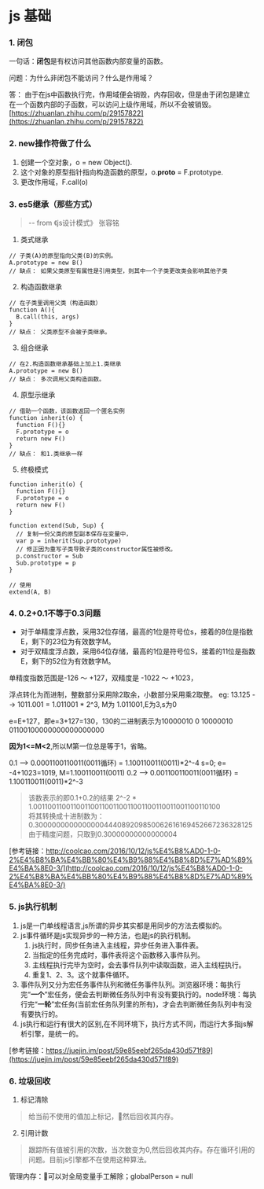 # js 基础
### 1. 闭包
一句话：**闭包**是有权访问其他函数内部变量的函数。

问题：为什么非闭包不能访问？什么是作用域？

答： 由于在js中函数执行完，作用域便会销毁，内存回收，但是由于闭包是建立在一个函数内部的子函数，可以访问上级作用域，所以不会被销毁。
[https://zhuanlan.zhihu.com/p/29157822](https://zhuanlan.zhihu.com/p/29157822)

### 2. new操作符做了什么

1. 创建一个空对象，o = new Object().
2. 这个对象的原型指针指向构造函数的原型，o.__proto__ = F.prototype.
3. 更改作用域，F.call(o)

### 3. es5继承（那些方式）
> -- from 《js设计模式》 张容铭
1. 类式继承
```
// 子类(A)的原型指向父类(B)的实例。
A.prototype = new B()
// 缺点： 如果父类原型有属性是引用类型，则其中一个子类更改类会影响其他子类
```
2. 构造函数继承
```
// 在子类里调用父类（构造函数）
function A(){
  B.call(this, args)
}
// 缺点： 父类原型不会被子类继承。
```
3. 组合继承
```
// 在2.构造函数继承基础上加上1.类继承
A.prototype = new B()
// 缺点： 多次调用父类构造函数。
```
4. 原型示继承
```
// 借助一个函数，该函数返回一个匿名实例
function inherit(o) {
  function F(){}
  F.prototype = o
  return new F()
}
// 缺点： 和1.类继承一样
```
5. 终极模式
```
function inherit(o) {
  function F(){}
  F.prototype = o
  return new F()
}

function extend(Sub, Sup) {
  // 复制一份父类的原型副本保存在变量中，
  var p = inherit(Sup.prototype)
  // 修正因为重写子类导致子类的constructor属性被修改。
  p.constructor = Sub
  Sub.prototype = p
}

// 使用
extend(A, B)
```
### 4. 0.2+0.1不等于0.3问题
- 对于单精度浮点数，采用32位存储，最高的1位是符号位s，接着的8位是指数E，剩下的23位为有效数字M。
- 对于双精度浮点数，采用64位存储，最高的1位是符号位S，接着的11位是指数E，剩下的52位为有效数字M。

单精度指数范围是-126 ～ +127，双精度是 -1022 ～ +1023，

浮点转化为而进制，整数部分采用除2取余，小数部分采用乘2取整。
eg: 13.125 --> 1011.001 = 1.011001 * 2^3, M为 1.011001,E为3,s为0

e=E+127，即e=3+127=130，130的二进制表示为10000010
0  10000010  01100100000000000000000

**因为1<=M<2**,所以M第一位总是等于1，省略。

0.1 --> 0.0001100110011(0011循环) = 1.100110011(0011)*2^-4
s=0; e= -4+1023=1019, M=1.100110011(0011)
0.2 --> 0.001100110011(0011循环) = 1.100110011(0011)*2^-3

> 该数表示的即0.1+0.2的结果 2^-2 * 1.0011001100110011001100110011001100110011001100110100<br>
> 将其转换成十进制数为：0.3000000000000000444089209850062616169452667236328125<br/>
> 由于精度问题，只取到0.30000000000000004

[参考链接：http://coolcao.com/2016/10/12/js%E4%B8%AD0-1-0-2%E4%B8%BA%E4%BB%80%E4%B9%88%E4%B8%8D%E7%AD%89%E4%BA%8E0-3/](http://coolcao.com/2016/10/12/js%E4%B8%AD0-1-0-2%E4%B8%BA%E4%BB%80%E4%B9%88%E4%B8%8D%E7%AD%89%E4%BA%8E0-3/)
### 5. js执行机制
1. js是一门单线程语言,js所谓的异步其实都是用同步的方法去模拟的。
2. js事件循环是js实现异步的一种方法，也是js的执行机制。
    1. js执行时，同步任务进入主线程，异步任务进入事件表。
    2. 当指定的任务完成时，事件表将这个函数移入事件队列。
    3. 主线程执行完毕为空时，会去事件队列中读取函数，进入主线程执行。
    4. 重复1、2、3。这个就事件循环。
3. 事件队列又分为宏任务事件队列和微任务事件队列。浏览器环境：每执行完“**一个**”宏任务，便会去判断微任务队列中有没有要执行的。node环境：每执行完“**一轮**”宏任务(当前宏任务队列里的所有)，才会去判断微任务队列中有没有要执行的。
4. js执行和运行有很大的区别,在不同环境下，执行方式不同，而运行大多指js解析引擎，是统一的。

[参考链接：https://juejin.im/post/59e85eebf265da430d571f89](https://juejin.im/post/59e85eebf265da430d571f89)

### 6. 垃圾回收
1. 标记清除
> 给当前不使用的值加上标记，然后回收其内存。
2. 引用计数
> 跟踪所有值被引用的次数，当次数变为0,然后回收其内存。存在循环引用的问题。目前js引擎都不在使用这种算法。

管理内存：可以对全局变量手工解除；globalPerson = null